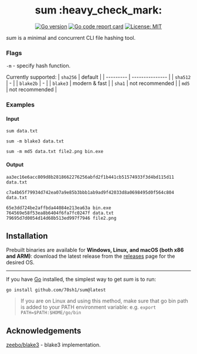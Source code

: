 <h1 align="center">sum :heavy_check_mark:</h1>

<p align="center">
  <a href="https://go.dev"><img alt="Go version" src="https://img.shields.io/github/go-mod/go-version/70sh1/sum"></a>
  <a href="https://goreportcard.com/report/github.com/70sh1/sum"><img alt="Go code report card" src="https://goreportcard.com/badge/github.com/70sh1/sum"></a>
  <a href="https://github.com/70sh1/sum/blob/main/LICENSE"><img alt="License: MIT" src="https://img.shields.io/badge/License-MIT-green"></a>
</p>

_sum_ is a minimal and concurrent CLI file hashing tool.

### Flags
`-m` - specify hash function.

Currently supported:
| `sha256`  | default         |
| --------- | --------------- |
| `sha512`  | -               |
| `blake2b` | -               |
| `blake3`  | modern & fast   |
| `sha1`    | not recommended |
| `md5`     | not recommended |


### Examples
#### Input
```
sum data.txt
```
```
sum -m blake3 data.txt
```
```
sum -m md5 data.txt file2.png bin.exe
```
#### Output
```
aa3ec16e6acc809d8b2818662276256abfd2f1b441cb51574933f3d4bd115d11 data.txt
```
```
c7a4b65f79934d742ea07a9e85b3bbb1ab9ad9f42033d8a0698495d0f564c804 data.txt
```
```
65e3dd724be2affbda44084e213ea63a bin.exe
764569e58f53ea8b6404f6fa7fc0247f data.txt
79695d7d0054d14d68b513ed997f7946 file2.png
```

## Installation
Prebuilt binaries are available for **Windows, Linux, and macOS (both x86 and ARM)**: download the latest release from the [releases](https://github.com/70sh1/eddy/releases) page for the desired OS.

---

If you have [Go](https://go.dev/dl/) installed, the simplest way to get _sum_ is to run:
```shell
go install github.com/70sh1/sum@latest
```
> If you are on Linux and using this method, make sure that go bin path is added to your PATH environment variable: e.g. `export PATH=$PATH:$HOME/go/bin`

## Acknowledgements
[zeebo/blake3](https://github.com/zeebo/blake3) - blake3 implementation.

